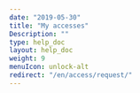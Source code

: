 ```yaml
---
date: "2019-05-30"
title: "My accesses"
Description: ""
type: help_doc
layout: help_doc
weight: 9
menuIcon: unlock-alt
redirect: "/en/access/request/"
---
```





